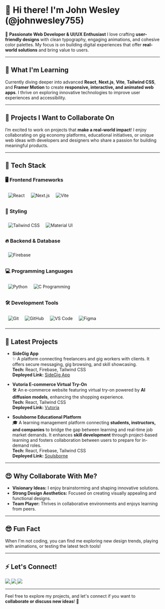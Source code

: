 # **👋 Hi there! I'm John Wesley (@johnwesley755)**

🌟 **Passionate Web Developer & UI/UX Enthusiast**
I love crafting **user-friendly designs** with clean typography, engaging animations, and cohesive color palettes. My focus is on building digital experiences that offer **real-world solutions** and bring value to users.

---

## 🚀 **What I'm Learning**
Currently diving deeper into advanced **React**, **Next.js**, **Vite**, **Tailwind CSS**, and **Framer Motion** to create **responsive, interactive, and animated web apps**. I thrive on exploring innovative technologies to improve user experiences and accessibility.

---

## 💼 **Projects I Want to Collaborate On**
I’m excited to work on projects that **make a real-world impact**! I enjoy collaborating on gig economy platforms, educational initiatives, or unique web ideas with developers and designers who share a passion for building meaningful products.

---

## 🔧 **Tech Stack**

### 🖥 **Frontend Frameworks**
<img src="https://img.icons8.com/color/48/000000/react-native.png" alt="React" style="margin: 10px;" align="left" />
<img src="https://img.icons8.com/color/48/000000/nextjs.png" alt="Next.js" style="margin: 10px;" align="left" />
<img src="https://img.icons8.com/color/48/000000/vite.png" alt="Vite" style="margin: 10px;" align="left" />
<br clear="all" />

### 🎨 **Styling**
<img src="https://img.icons8.com/color/48/000000/tailwind_css.png" alt="Tailwind CSS" style="margin: 10px;" align="left" />
<img src="https://img.icons8.com/color/48/000000/material-ui.png" alt="Material UI" style="margin: 10px;" align="left" />
<br clear="all" />

### 🔥 **Backend & Database**
<img src="https://img.icons8.com/color/48/000000/firebase.png" alt="Firebase" style="margin: 10px;" align="left" />
<br clear="all" />

### 💻 **Programming Languages**
<img src="https://img.icons8.com/color/48/000000/python.png" alt="Python" style="margin: 10px;" align="left" />
<img src="https://img.icons8.com/color/48/000000/c-programming.png" alt="C Programming" style="margin: 10px;" align="left" />
<br clear="all" />

### 🛠 **Development Tools**
<img src="https://img.icons8.com/color/48/000000/git.png" alt="Git" style="margin: 10px;" align="left" />
<img src="https://img.icons8.com/color/48/000000/github.png" alt="GitHub" style="margin: 10px;" align="left" />
<img src="https://img.icons8.com/color/48/000000/visual-studio-code-2019.png" alt="VS Code" style="margin: 10px;" align="left" />
<img src="https://img.icons8.com/color/48/000000/figma.png" alt="Figma" style="margin: 10px;" align="left" />
<br clear="all" />

---

## 📂 **Latest Projects**

- **SideGig App**  
  ✨ A platform connecting freelancers and gig workers with clients. It offers secure messaging, gig browsing, and skill showcasing.  
  **Tech:** React, Firebase, Tailwind CSS  
  **Deployed Link:** [SideGig App](https://side-gig-website.web.app/)  

- **Vutoria E-commerce Virtual Try-On**  
  🛠️ An e-commerce website featuring virtual try-on powered by **AI diffusion models**, enhancing the shopping experience.  
  **Tech:** React, Tailwind CSS  
  **Deployed Link:** [Vutoria](https://vutoria-60389.web.app/)  

- **Soulsborne Educational Platform**  
  🎓 A learning management platform connecting **students, instructors, and companies** to bridge the gap between learning and real-time job market demands. It enhances **skill development** through project-based learning and fosters collaboration between users to prepare for in-demand roles.  
  **Tech:** React, Firebase, Tailwind CSS  
  **Deployed Link:** [Soulsborne](https://soulsborne-261a4.web.app/)  

---

## 😍 **Why Collaborate With Me?**
- **Visionary Ideas:** I enjoy brainstorming and shaping innovative solutions.
- **Strong Design Aesthetics:** Focused on creating visually appealing and functional designs.
- **Team Player:** Thrives in collaborative environments and enjoys learning from peers.

---

## 😎 **Fun Fact**
When I'm not coding, you can find me exploring new design trends, playing with animations, or testing the latest tech tools!

---

## ⚡ **Let's Connect!**

<p align="left">
  <a href="https://www.linkedin.com/in/john-wesley-6707ab258/">
    <img src="https://img.shields.io/badge/-LinkedIn-0A66C2?style=for-the-badge&logo=linkedin&logoColor=white" />
  </a>
  <a href="https://twitter.com/JohnWesley97513">
    <img src="https://img.shields.io/badge/-Twitter-1DA1F2?style=for-the-badge&logo=twitter&logoColor=white" />
  </a>
  <a href="https://john-wesley-eeb1d.web.app/">
    <img src="https://img.shields.io/badge/-Portfolio-black?style=for-the-badge&logo=google-chrome&logoColor=white" />
  </a>
</p>

---

Feel free to explore my projects, and let's connect if you want to **collaborate or discuss new ideas**! 🚀

